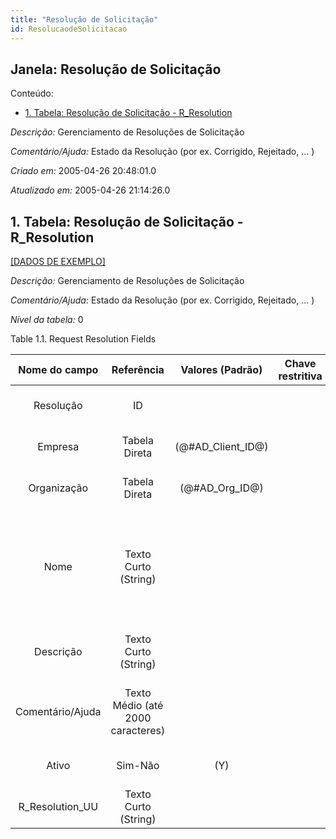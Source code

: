 ```yaml
---
title: "Resolução de Solicitação"
id: ResolucaodeSolicitacao
---
```

<div id="d206272e1" class="section chapter">

<div class="titlepage">

<div>

<div>

## Janela: Resolução de Solicitação

</div>

</div>

</div>

<div class="toc">

<div class="toc-title">

Conteúdo:

</div>

  - <span class="section">[1. Tabela: Resolução de Solicitação -
    R\_Resolution](#d206272e22)</span>

</div>

<span class="emphasis">*Descrição:* </span> Gerenciamento de Resoluções
de Solicitação

<span class="emphasis">*Comentário/Ajuda:* </span>Estado da Resolução
(por ex. Corrigido, Rejeitado, ... )

<span class="emphasis"> *Criado em:* </span>2005-04-26 20:48:01.0

<span class="emphasis">*Atualizado em:* </span>2005-04-26 21:14:26.0

<div id="d206272e22" class="section section">

<div class="titlepage">

<div>

<div>

## 1. Tabela: Resolução de Solicitação - R\_Resolution

</div>

</div>

</div>

[\[DADOS DE EXEMPLO\]](data/R_Resolution_data)

<span class="emphasis">*Descrição:*</span> Gerenciamento de Resoluções
de Solicitação

<span class="emphasis">*Comentário/Ajuda:* </span> Estado da Resolução
(por ex. Corrigido, Rejeitado, ... )

<span class="emphasis">*Nível da tabela:* </span>0

</div>

<div id="d206272e39" class="table">

<div class="table-title">

Table 1.1. Request Resolution
Fields

</div>

<div class="table-contents">

|   Nome do campo   |            Referência             |   Valores (Padrão)   | Chave restritiva |                Regra de validação                |                Descrição                 |                                                               Comentário/Ajuda                                                               |
| :---------------: | :-------------------------------: | :------------------: | :--------------: | :----------------------------------------------: | :--------------------------------------: | :------------------------------------------------------------------------------------------------------------------------------------------: |
|     Resolução     |                ID                 |                      |                  |                                                  |            Request Resolution            |                                                 Resolution status (e.g. Fixed, Rejected, ..)                                                 |
|      Empresa      |           Tabela Direta           | (@\#AD\_Client\_ID@) |                  |        AD\_Client.AD\_Client\_ID \< \> 0         |    (semelhante ao primeiro relatório)    |                                                             (ver o mesmo acima)                                                              |
|    Organização    |           Tabela Direta           |  (@\#AD\_Org\_ID@)   |                  | (AD\_Org.IsSummary='N' OR AD\_Org.AD\_Org\_ID=0) |    (semelhante ao primeiro relatório)    |                                                             (ver o mesmo acima)                                                              |
|       Nome        |       Texto Curto (String)        |                      |                  |                                                  |  Alphanumeric identifier of the entity   | The name of an entity (record) is used as an default search option in addition to the search key. The name is up to 60 characters in length. |
|     Descrição     |       Texto Curto (String)        |                      |                  |                                                  | Optional short description of the record |                                                 A description is limited to 255 characters.                                                  |
| Comentário/Ajuda  | Texto Médio (até 2000 caracteres) |                      |                  |                                                  |             Comment or Hint              |                                 The Help field contains a hint, comment or help about the use of this item.                                  |
|       Ativo       |              Sim-Não              |         (Y)          |                  |                                                  |    (semelhante ao primeiro relatório)    |                                                             (ver o mesmo acima)                                                              |
| R\_Resolution\_UU |       Texto Curto (String)        |                      |                  |                                                  |                                          |                                                                                                                                              |

</div>

</div>

  

</div>
